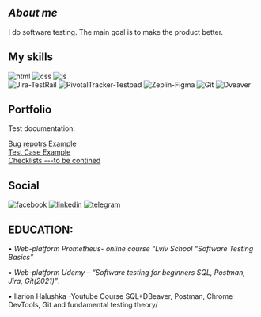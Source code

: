 ## _About me_


I do software testing. The main goal is to make the product better.

## My skills

![html](https://img.shields.io/badge/-html-080D11?style=for-the-badge&logo=html&logoColor=216E39)
![css](https://img.shields.io/badge/-css-080D11?style=for-the-badge&logo=css&logoColor=216E39)
![js](https://img.shields.io/badge/-js-080D11?style=for-the-badge&logo=scss&logoColor=216E39)
<br>
![Jira-TestRail](https://img.shields.io/badge/Jira-TestRail-blue)
![PivotalTracker-Testpad](https://img.shields.io/badge/PivotalTracker-Testpad-blue)
![Zeplin-Figma](https://img.shields.io/badge/Zeplin-Figma-blue)
![Git](https://img.shields.io/badge/Git-blue)
![Dveaver](https://img.shields.io/badge/Dveaver)



## Portfolio
Test documentation:

  [Bug repotrs Example](https://github.com/NickKazban/nickkazban/tree/main/bug_rep)
  <br>
  [Test Case Example](https://drive.google.com/drive/folders/1Shm6GsozysJzVW4mTNQA-obEAeJHLRUp?usp=drive_link)
  <br>
  [Checklists ---to be contined](https://drive.google.com/drive/folders/1qPFZmyAkDcwzT-ByP33S9xA3x8B8uqKR?usp=drive_link)
  
 
## Social

[![facebook](https://img.shields.io/badge/-facebook-080D11?style=for-the-badge&logo=facebook&logoColor=216E39)](https://www.facebook.com/nick.kazban/)
[![linkedin](https://img.shields.io/badge/-linkedin-080D11?style=for-the-badge&logo=linkedin&logoColor=C9BA65)](https://www.linkedin.com/in/mykolakazban/)
[![telegram](https://img.shields.io/badge/-telegram-080D11?style=for-the-badge&logo=telegram&logoColor=ED5E42)](https://t.me/NickKazban)

## EDUCATION:


 <p>•	<i>Web-platform Prometheus- online course “Lviv School “Software Testing Basics”</i></p>

 <p>•	<i>Web-platform Udemy – “Software testing for beginners SQL, Postman, Jira, Git(2021)”</i>.</p>

 <p>•	Ilarion Halushka -Youtube Course SQL+DBeaver, Postman, Chrome DevTools, Git and fundamental testing theory/</p>
 

